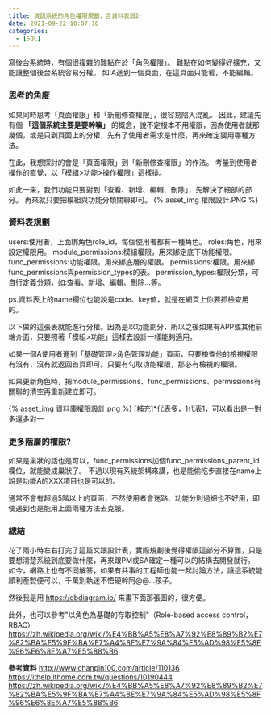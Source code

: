 ```yaml
---
title: 資訊系統的角色權限規劃，含資料表設計
date: 2021-09-22 10:07:16
categories:
  - [SQL]
---
```


寫後台系統時，有個很複雜的難點在於「角色權限」。
難點在如何變得好擴充，又能讓整個後台系統容易分權。
如:A進到一個頁面，在這頁面只能看，不能編輯。

### 思考的角度 

如果同時思考「頁面權限」和「新刪修查權限」，很容易陷入混亂。
因此，建議先有個 **「這個系統主要是要幹嘛」** 的概念，說不定根本不用權限，因為使用者就那幾個，或是只到頁面上的分權，先有了使用者需求是什麼，再來確定要用哪種方法。

在此，我想探討的會是「頁面權限」到「新刪修查權限」的作法。
考量到使用者操作的直覺，以「模組>功能>操作權限」這樣排。

如此一來，我們功能只要對到「查看、新增、編輯、刪除」，先解決了細部的部分。
再來就只要把模組與功能分類關聯即可。
{% asset_img 權限設計.PNG %}

### 資料表規劃
users:使用者，上面綁角色role_id，每個使用者都有一種角色。
roles:角色，用來設定權限用。
module_permissions:模組權限，用來綁定底下功能權限。
func_permissions:功能權限，用來綁底層的權限。
permissions:權限，用來綁func_permissions與permission_types的表。
permission_types:權限分類，可自行定義分類，如:查看、新增、編輯、刪除...等。

ps.資料表上的name欄位也能說是code、key值，就是在網頁上你要抓檢查用的。


以下做的這張表就能進行分權。因為是以功能劃分，所以之後如果有APP或其他前端介面，只要照著「模組>功能」這樣去設計一樣能夠適用。

如果一個A使用者進到「基礎管理>角色管理功能」頁面，只要檢查他的檢視權限有沒有，沒有就返回首頁即可。只要有勾取功能權限，那必有檢視的權限。

如果更新角色時，把module_permissions、func_permissions、permissions有關聯的清空再重新建立即可。

{% asset_img 資料庫權限設計.png %}
[補充]*代表多，1代表1，可以看出是一對多還多對一

### 更多階層的權限?
如果是巢狀的話也是可以，func_permissions加個func_permissions_parent_id欄位，就能變成巢狀了。
不過以現有系統架構來講，也是能偷吃步直接在name上說是功能A的XXX項目也是可以的。

通常不會有超過5階以上的頁面，不然使用者會迷路、功能分則過細也不好用，即使遇到也是能用上面兩種方法去克服。


### 總結
花了兩小時左右打完了這篇文跟設計表，實際規劃後覺得權限這部分不算難，只是要想清楚系統到底要做什麼，再來跟PM或SA確定一種可以的結構去開發就行。
如今，網路上也有不同解答，如果有共事的工程師也能一起討論方法，讓這系統能順利產製便可以，千萬別執迷不悟硬幹阿@@...孩子。

然後我是用 https://dbdiagram.io/ 來畫下面那張圖的，很方便。

此外，也可以參考"以角色為基礎的存取控制"（Role-based access control，RBAC）
https://zh.wikipedia.org/wiki/%E4%BB%A5%E8%A7%92%E8%89%B2%E7%82%BA%E5%9F%BA%E7%A4%8E%E7%9A%84%E5%AD%98%E5%8F%96%E6%8E%A7%E5%88%B6

**參考資料**
http://www.chanpin100.com/article/110136
https://ithelp.ithome.com.tw/questions/10190444
https://zh.wikipedia.org/wiki/%E4%BB%A5%E8%A7%92%E8%89%B2%E7%82%BA%E5%9F%BA%E7%A4%8E%E7%9A%84%E5%AD%98%E5%8F%96%E6%8E%A7%E5%88%B6
